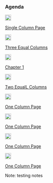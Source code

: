 ### Agenda

<div class="container">
  <div class="column2">
    <div class="container-list">
      <img width="20px" style="margin-right: 20px"  src="images/ball-grey.png">
      <p><a href="/#/4">Single Column Page</a></p>
    </div>
    <div class="container-list">
      <img width="20px" style="margin-right: 20px" src="images/ball-grey.png">
      <p><a href="/#/9">Three Equal Columns</a></p>
    </div>
    <div class="container-list">
      <img width="20px" style="margin-right: 20px" src="images/ball-grey.png">
      <p><a href="/#/7">Chapter 1</a></p>
    </div>
    <div class="container-list">
      <img width="20px" style="margin-right: 20px" src="images/ball-grey.png">
      <p><a href="/#/8">Two EqualL Columns</a></p>
    </div>
  </div>

  <div  class="column2">
    <div class="container-list">
      <img width="20px" style="margin-right: 20px" src="images/ball-grey.png">
      <p><a href="/#/5">One Column Page</a></p>
    </div>
    <div class="container-list">
      <img width="20px" style="margin-right: 20px" src="images/ball-grey.png">
      <p><a href="/#/5">One Column Page</a></p>
    </div>
    <div class="container-list">
      <img width="20px" style="margin-right: 20px" src="images/ball-grey.png">
      <p><a href="/#/5">One Column Page</a></p>
    </div>
    <div class="container-list">
      <img width="20px" style="margin-right: 20px" src="images/ball-grey.png">
      <p><a href="/#/5">One Column Page</a></p>
    </div>
  </div>
</div>

<!-- Add some speaker notes -->

Note: testing notes
